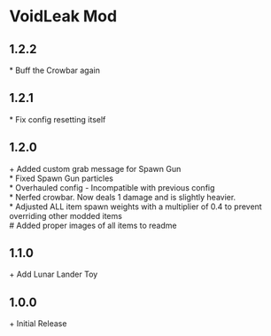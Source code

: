 # VoidLeak Mod

## 1.2.2

\* Buff the Crowbar again<br>

## 1.2.1

\* Fix config resetting itself<br>

## 1.2.0

\+ Added custom grab message for Spawn Gun<br>
\* Fixed Spawn Gun particles<br>
\* Overhauled config - Incompatible with previous config<br>
\* Nerfed crowbar. Now deals 1 damage and is slightly heavier.<br>
\* Adjusted ALL item spawn weights with a multiplier of 0.4 to prevent overriding other modded items<br>
\# Added proper images of all items to readme<br>

## 1.1.0

\+ Add Lunar Lander Toy<br>

## 1.0.0

\+ Initial Release<br>